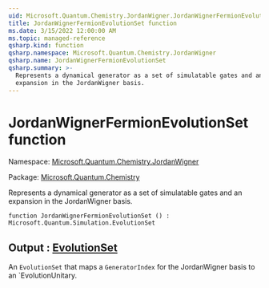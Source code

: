 ```yaml
---
uid: Microsoft.Quantum.Chemistry.JordanWigner.JordanWignerFermionEvolutionSet
title: JordanWignerFermionEvolutionSet function
ms.date: 3/15/2022 12:00:00 AM
ms.topic: managed-reference
qsharp.kind: function
qsharp.namespace: Microsoft.Quantum.Chemistry.JordanWigner
qsharp.name: JordanWignerFermionEvolutionSet
qsharp.summary: >-
  Represents a dynamical generator as a set of simulatable gates and an
  expansion in the JordanWigner basis.
---
```


# JordanWignerFermionEvolutionSet function

Namespace: [Microsoft.Quantum.Chemistry.JordanWigner](xref:Microsoft.Quantum.Chemistry.JordanWigner)

Package: [Microsoft.Quantum.Chemistry](https://nuget.org/packages/Microsoft.Quantum.Chemistry)


Represents a dynamical generator as a set of simulatable gates and anexpansion in the JordanWigner basis.

```qsharp
function JordanWignerFermionEvolutionSet () : Microsoft.Quantum.Simulation.EvolutionSet
```


## Output : [EvolutionSet](xref:Microsoft.Quantum.Simulation.EvolutionSet)

An `EvolutionSet` that maps a `GeneratorIndex` for the JordanWigner basis toan `EvolutionUnitary.
